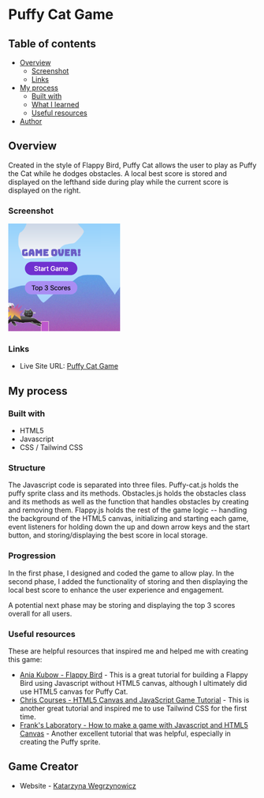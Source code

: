 # Puffy Cat Game

## Table of contents

- [Overview](#overview)
  - [Screenshot](#screenshot)
  - [Links](#links)
- [My process](#my-process)
  - [Built with](#built-with)
  - [What I learned](#what-i-learned)
  - [Useful resources](#useful-resources)
- [Author](#author)


## Overview

Created in the style of Flappy Bird, Puffy Cat allows the user to play as Puffy the Cat while he dodges obstacles. A local best score is stored and displayed on the lefthand side during play while the current score is displayed on the right.

### Screenshot

![](/images/puffy-cat-screenshot.png)

### Links
- Live Site URL: [Puffy Cat Game](https://katarzyna-kw.github.io/puffy-cat-game/)

## My process

### Built with

- HTML5
- Javascript
- CSS / Tailwind CSS

### Structure

The Javascript code is separated into three files. Puffy-cat.js holds the puffy sprite class and its methods. Obstacles.js holds the obstacles class and its methods as well as the function that handles obstacles by creating and removing them. Flappy.js holds the rest of the game logic --  handling the background of the HTML5 canvas, initializing and starting each game, event listeners for holding down the up and down arrow keys and the start button, and storing/displaying the best score in local storage.  

### Progression

In the first phase, I designed and coded the game to allow play. In the second phase, I added the functionality of storing and then displaying the local best score to enhance the user experience and engagement. 

A potential next phase may be storing and displaying the top 3 scores overall for all users.

### Useful resources

These are helpful resources that inspired me and helped me with creating this game:

- [Ania Kubow - Flappy Bird](https://www.youtube.com/watch?v=gxHcW84izz0) - This is a great tutorial for building a Flappy Bird using Javascript without HTML5 canvas, although I ultimately did use HTML5 canvas for Puffy Cat.
- [Chris Courses - HTML5 Canvas and JavaScript Game Tutorial](https://www.youtube.com/watch?v=eI9idPTT0c4) - This is another great tutorial and inspired me to use Tailwind CSS for the first time.
- [Frank's Laboratory - How to make a game with Javascript and HTML5 Canvas](https://www.youtube.com/watch?v=EYf_JwzwTlQ) - Another excellent tutorial that was helpful, especially in creating the Puffy sprite.


## Game Creator

- Website - [Katarzyna Wegrzynowicz](https://katarzyna-kw.github.io/portfolio-website/)